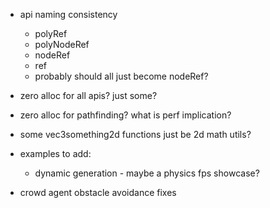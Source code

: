 - api naming consistency
  - polyRef
  - polyNodeRef
  - nodeRef
  - ref
  - probably should all just become nodeRef?

- zero alloc for all apis? just some?

- zero alloc for pathfinding? what is perf implication?

- some vec3something2d functions just be 2d math utils?

- examples to add:
  - dynamic generation - maybe a physics fps showcase?

- crowd agent obstacle avoidance fixes
